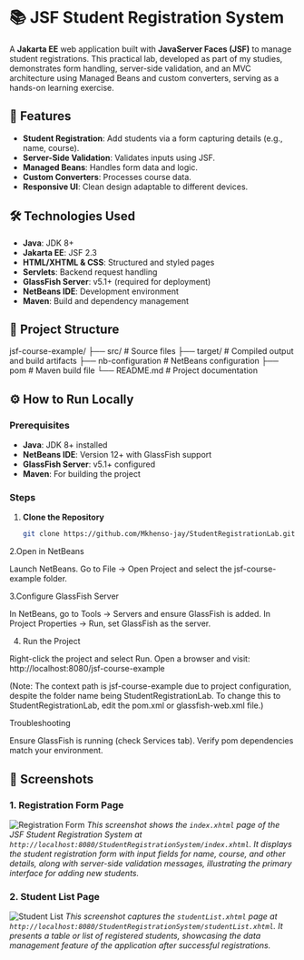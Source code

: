 # 📚 JSF Student Registration System

A **Jakarta EE** web application built with **JavaServer Faces (JSF)** to manage student registrations. This practical lab, developed as part of my studies, demonstrates form handling, server-side validation, and an MVC architecture using Managed Beans and custom converters, serving as a hands-on learning exercise.


## 🌟 Features
- **Student Registration**: Add students via a form capturing details (e.g., name, course).
- **Server-Side Validation**: Validates inputs using JSF.
- **Managed Beans**: Handles form data and logic.
- **Custom Converters**: Processes course data.
- **Responsive UI**: Clean design adaptable to different devices.


## 🛠 Technologies Used
- **Java**: JDK 8+
- **Jakarta EE**: JSF 2.3
- **HTML/XHTML & CSS**: Structured and styled pages
- **Servlets**: Backend request handling
- **GlassFish Server**: v5.1+ (required for deployment)
- **NetBeans IDE**: Development environment
- **Maven**: Build and dependency management


## 📂 Project Structure

jsf-course-example/
├── src/                # Source files
├── target/             # Compiled output and build artifacts
├── nb-configuration    # NetBeans configuration
├── pom                 # Maven build file
└── README.md           # Project documentation


## ⚙️ How to Run Locally

### Prerequisites
- **Java**: JDK 8+ installed
- **NetBeans IDE**: Version 12+ with GlassFish support
- **GlassFish Server**: v5.1+ configured
- **Maven**: For building the project

### Steps
1. **Clone the Repository**  
   ```bash
   git clone https://github.com/Mkhenso-jay/StudentRegistrationLab.git
   
2.Open in NetBeans

Launch NetBeans.
Go to File → Open Project and select the jsf-course-example folder.

3.Configure GlassFish Server

In NetBeans, go to Tools → Servers and ensure GlassFish is added.
In Project Properties → Run, set GlassFish as the server.

4. Run the Project

Right-click the project and select Run.
Open a browser and visit: http://localhost:8080/jsf-course-example

(Note: The context path is jsf-course-example due to project configuration, despite the folder name being StudentRegistrationLab. To change this to StudentRegistrationLab, edit the pom.xml or glassfish-web.xml file.)


Troubleshooting

Ensure GlassFish is running (check Services tab).
Verify pom dependencies match your environment.

## 📸 Screenshots

### 1. Registration Form Page

![Registration Form](StudentRegistrationLab/Screenshot2.png)
*This screenshot shows the `index.xhtml` page of the JSF Student Registration System at `http://localhost:8080/StudentRegistrationSystem/index.xhtml`. It displays the student registration form with input fields for name, course, and other details, along with server-side validation messages, illustrating the primary interface for adding new students.*

### 2. Student List Page

![Student List](StudentRegistrationLab/Screenshot1.png)
*This screenshot captures the `studentList.xhtml` page at `http://localhost:8080/StudentRegistrationSystem/studentList.xhtml`. It presents a table or list of registered students, showcasing the data management feature of the application after successful registrations.*
